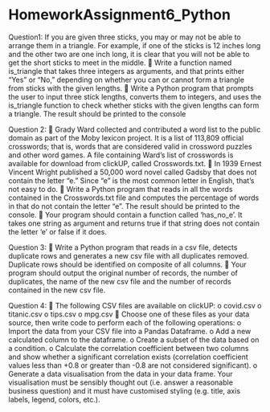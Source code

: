 # HomeworkAssignment6_Python
Question1: If you are given three sticks, you may or may not be able to arrange them in a triangle. For example, if one of the
sticks is 12 inches long and the other two are one inch long, it is clear that you will not be able to get the short
sticks to meet in the middle.
 Write a function named is_triangle that takes three integers as arguments, and that prints either “Yes” or “No,”
depending on whether you can or cannot form a triangle from sticks with the given lengths.
 Write a Python program that prompts the user to input three stick lengths, converts them to integers, and uses
the is_triangle function to check whether sticks with the given lengths can form a triangle. The result should be
printed to the console

Question 2:
 Grady Ward collected and contributed a word list to the public domain as part of the Moby lexicon project. It is a
list of 113,809 official crosswords; that is, words that are considered valid in crossword puzzles and other word
games. A file containing Ward’s list of crosswords is available for download from clickUP, called Crosswords.txt.
 In 1939 Ernest Vincent Wright published a 50,000 word novel called Gadsby that does not contain the letter “e.”
Since “e” is the most common letter in English, that’s not easy to do.
 Write a Python program that reads in all the words contained in the Crosswords.txt file and computes the
percentage of words in that do not contain the letter “e”. The result should be printed to the console.
 Your program should contain a function called ‘has_no_e’. It takes one string as argument and returns true if that
string does not contain the letter ‘e’ or false if it does.

Question 3:
 Write a Python program that reads in a csv file, detects duplicate rows and generates a new csv file with all
duplicates removed. Duplicate rows should be identified on composite of all columns.
 Your program should output the original number of records, the number of duplicates, the name of the new
csv file and the number of records contained in the new csv file.

Question 4:
 The following CSV files are available on clickUP:
o covid.csv
o titanic.csv
o tips.csv
o mpg.csv
 Choose one of these files as your data source, then write code to perform each of the following operations:
o Import the data from your CSV file into a Pandas Dataframe.
o Add a new calculated column to the dataframe.
o Create a subset of the data based on a condition.
o Calculate the correlation coefficient between two columns and show whether a significant correlation exists
(correlation coefficient values less than +0.8 or greater than -0.8 are not considered significant).
o Generate a data visualisation from the data in your data frame. Your visualisation must be sensibly thought
out (i.e. answer a reasonable business question) and it must have customised styling (e.g. title, axis labels,
legend, colors, etc.).
